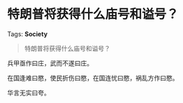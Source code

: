 # 特朗普将获得什么庙号和谥号？

Tags: **Society**

> 特朗普将获得什么庙号和谥号？

兵甲亟作曰庄，武而不遂曰庄。

在国逢难曰愍，使民折伤曰愍，在国连忧曰愍，祸乱方作曰愍。

华言无实曰夸。



